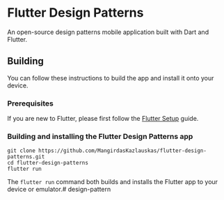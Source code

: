 # Flutter Design Patterns

An open-source design patterns mobile application built with Dart and Flutter.

## Building

You can follow these instructions to build the app and install it onto your device.

### Prerequisites

If you are new to Flutter, please first follow the [Flutter Setup](https://flutter.dev/setup/) guide.

### Building and installing the Flutter Design Patterns app

```
git clone https://github.com/MangirdasKazlauskas/flutter-design-patterns.git
cd flutter-design-patterns
flutter run
```
The `flutter run` command both builds and installs the Flutter app to your device or emulator.# design-pattern
